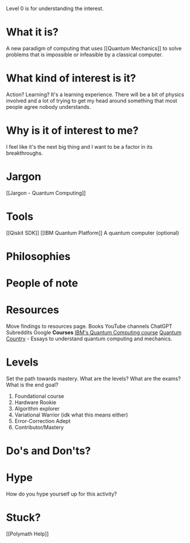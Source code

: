 Level 0 is for understanding the interest.

# What it is?
A new paradigm of computing that uses [[Quantum Mechanics]] to solve problems that is impossible or infeasible by a classical computer.

# What kind of interest is it?
Action? Learning? 
It's a learning experience. There will be a bit of physics involved and a lot of trying to get my head around something that most people agree nobody understands.

# Why is it of interest to me?
I feel like it's the next big thing and I want to be a factor in its breakthroughs.

# Jargon
[[Jargon - Quantum Computing]]


# Tools
[[Qiskit SDK]]
[[IBM Quantum Platform]]
A quantum computer (optional)


# Philosophies 


# People of note


# Resources 
Move findings to resources page. 
Books
YouTube channels 
ChatGPT
Subreddits
Google
**Courses** 
[IBM's Quantum Computing course](https://quantum.cloud.ibm.com/learning/en)
[Quantum Country](https://quantum.country) - Essays to understand quantum computing and mechanics.
# Levels
Set the path towards mastery. 
What are the levels? 
What are the exams? 
What is the end goal?

1. Foundational course 
2. Hardware Rookie
3. Algorithm explorer
4. Variational Warrior (idk what this means either)
5. Error-Correction Adept
6. Contributor/Mastery

# Do's and Don'ts?


# Hype
How do you hype yourself up for this activity?



# Stuck?
[[Polymath Help]]


